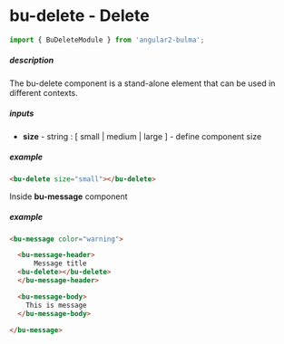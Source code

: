 # bu-delete - Delete

```typescript
import { BuDeleteModule } from 'angular2-bulma';
```

##### description
The bu-delete component is a stand-alone element that can be used in different contexts.

##### inputs
- **size** - string : [ small | medium | large ] - define component size

##### example
```html
<bu-delete size="small"></bu-delete>
```
Inside **bu-message** component
##### example
```html
<bu-message color="warning">

  <bu-message-header>
      Message title
  <bu-delete></bu-delete>
  </bu-message-header>

  <bu-message-body>
    This is message
  </bu-message-body>

</bu-message>
```
